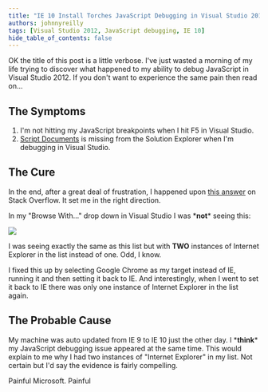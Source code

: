 ```yaml
---
title: "IE 10 Install Torches JavaScript Debugging in Visual Studio 2012 Through Auto Update (Probably)"
authors: johnnyreilly
tags: [Visual Studio 2012, JavaScript debugging, IE 10]
hide_table_of_contents: false
---
```

OK the title of this post is a little verbose. I've just wasted a morning of my life trying to discover what happened to my ability to debug JavaScript in Visual Studio 2012. If you don't want to experience the same pain then read on...

 ## The Symptoms

1. I'm not hitting my JavaScript breakpoints when I hit F5 in Visual Studio.
2. [Script Documents](http://msdn.microsoft.com/en-us/library/bb385621.aspx) is missing from the Solution Explorer when I'm debugging in Visual Studio.



## The Cure

In the end, after a great deal of frustration, I happened upon [this answer](http://stackoverflow.com/a/15908391/761388) on Stack Overflow. It set me in the right direction.

In my "Browse With..." drop down in Visual Studio I was \***not**\* seeing this:

![](https://3.bp.blogspot.com/-iRgBxdxUrkU/UW6csypEd3I/AAAAAAAAAaY/rNK6N79GT6k/s320/BrowseWith.png)

I was seeing exactly the same as this list but with **TWO** instances of Internet Explorer in the list instead of one. Odd, I know.

I fixed this up by selecting Google Chrome as my target instead of IE, running it and then setting it back to IE. And interestingly, when I went to set it back to IE there was only one instance of Internet Explorer in the list again.

## The Probable Cause

My machine was auto updated from IE 9 to IE 10 just the other day. I \***think**\* my JavaScript debugging issue appeared at the same time. This would explain to me why I had two instances of "Internet Explorer" in my list. Not certain but I'd say the evidence is fairly compelling.

Painful Microsoft. Painful


